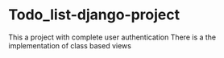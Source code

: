 # Todo_list-django-project
This a project with complete user authentication
There is a the implementation of class based views
